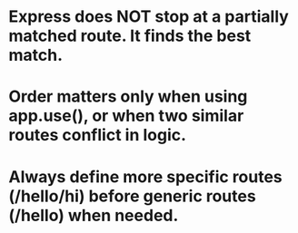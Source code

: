 # Express does NOT stop at a partially matched route. It finds the best match.
# Order matters only when using app.use(), or when two similar routes conflict in logic.
# Always define more specific routes (/hello/hi) before generic routes (/hello) when needed.
